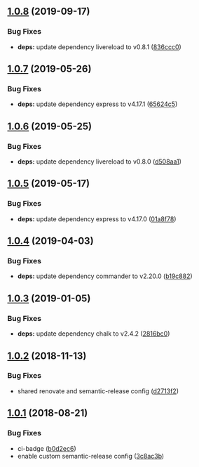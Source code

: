 ## [1.0.8](https://github.com/mike-works/sass-fundamentals.git/compare/v1.0.7...v1.0.8) (2019-09-17)


### Bug Fixes

* **deps:** update dependency livereload to v0.8.1 ([836ccc0](https://github.com/mike-works/sass-fundamentals.git/commit/836ccc0))

## [1.0.7](https://github.com/mike-works/sass-fundamentals.git/compare/v1.0.6...v1.0.7) (2019-05-26)


### Bug Fixes

* **deps:** update dependency express to v4.17.1 ([65624c5](https://github.com/mike-works/sass-fundamentals.git/commit/65624c5))

## [1.0.6](https://github.com/mike-works/sass-fundamentals.git/compare/v1.0.5...v1.0.6) (2019-05-25)


### Bug Fixes

* **deps:** update dependency livereload to v0.8.0 ([d508aa1](https://github.com/mike-works/sass-fundamentals.git/commit/d508aa1))

## [1.0.5](https://github.com/mike-works/sass-fundamentals.git/compare/v1.0.4...v1.0.5) (2019-05-17)


### Bug Fixes

* **deps:** update dependency express to v4.17.0 ([01a8f78](https://github.com/mike-works/sass-fundamentals.git/commit/01a8f78))

## [1.0.4](https://github.com/mike-works/sass-fundamentals.git/compare/v1.0.3...v1.0.4) (2019-04-03)


### Bug Fixes

* **deps:** update dependency commander to v2.20.0 ([b19c882](https://github.com/mike-works/sass-fundamentals.git/commit/b19c882))

## [1.0.3](https://github.com/mike-works/sass-fundamentals.git/compare/v1.0.2...v1.0.3) (2019-01-05)


### Bug Fixes

* **deps:** update dependency chalk to v2.4.2 ([2816bc0](https://github.com/mike-works/sass-fundamentals.git/commit/2816bc0))

## [1.0.2](https://github.com/mike-works/sass-fundamentals.git/compare/v1.0.1...v1.0.2) (2018-11-13)


### Bug Fixes

* shared renovate and semantic-release config ([d2713f2](https://github.com/mike-works/sass-fundamentals.git/commit/d2713f2))

## [1.0.1](https://github.com/mike-works/sass-fundamentals/compare/v1.0.0...v1.0.1) (2018-08-21)


### Bug Fixes

* ci-badge ([b0d2ec6](https://github.com/mike-works/sass-fundamentals/commit/b0d2ec6))
* enable custom semantic-release config ([3c8ac3b](https://github.com/mike-works/sass-fundamentals/commit/3c8ac3b))
